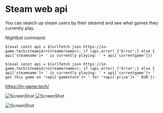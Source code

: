 # Steam web api

You can search up steam users by their steamid and see what games they currently play.


Nightbot command: 

`$(eval const api = $(urlfetch json https://in-game.tech/steamid/<streamername>); if (api.error) {'Error';} else { api['steamname']+ ' is currently playing: ' + api['currentgame']})`


`$(eval const api = $(urlfetch json https://in-game.tech/steamid/<streamername>); if (api.error) {'Error';} else { api['steamname']+ ' is currently playing: ' + api['currentgame']+ ' get this game on '+api['gamestore']+ ' for '+api['price']+ ' EUR'})`
 
 https://in-game.tech/
  
![ScreenShot](https://i.imgur.com/WstFmXE.png)
![ScreenShot](https://i.imgur.com/xPlT9nl.png)

![ScreenShot](https://i.imgur.com/hfnpRAQ.png)

